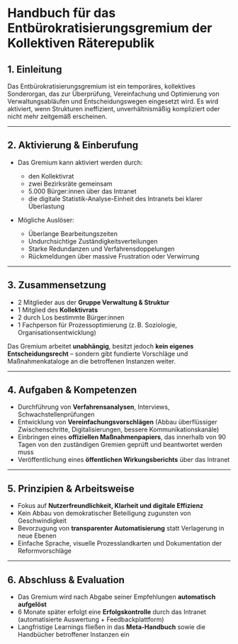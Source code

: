
# Handbuch für das Entbürokratisierungsgremium der Kollektiven Räterepublik

## 1. Einleitung

Das Entbürokratisierungsgremium ist ein temporäres, kollektives Sonderorgan, das zur Überprüfung, Vereinfachung und Optimierung von Verwaltungsabläufen und Entscheidungswegen eingesetzt wird. Es wird aktiviert, wenn Strukturen ineffizient, unverhältnismäßig kompliziert oder nicht mehr zeitgemäß erscheinen.

---

## 2. Aktivierung & Einberufung

- Das Gremium kann aktiviert werden durch:
  - den Kollektivrat
  - zwei Bezirksräte gemeinsam
  - 5.000 Bürger:innen über das Intranet
  - die digitale Statistik-Analyse-Einheit des Intranets bei klarer Überlastung

- Mögliche Auslöser:
  - Überlange Bearbeitungszeiten
  - Undurchsichtige Zuständigkeitsverteilungen
  - Starke Redundanzen und Verfahrensdoppelungen
  - Rückmeldungen über massive Frustration oder Verwirrung

---

## 3. Zusammensetzung

- 2 Mitglieder aus der **Gruppe Verwaltung & Struktur**
- 1 Mitglied des **Kollektivrats**
- 2 durch Los bestimmte Bürger:innen
- 1 Fachperson für Prozessoptimierung (z. B. Soziologie, Organisationsentwicklung)

Das Gremium arbeitet **unabhängig**, besitzt jedoch **kein eigenes Entscheidungsrecht** – sondern gibt fundierte Vorschläge und Maßnahmenkataloge an die betroffenen Instanzen weiter.

---

## 4. Aufgaben & Kompetenzen

- Durchführung von **Verfahrensanalysen**, Interviews, Schwachstellenprüfungen
- Entwicklung von **Vereinfachungsvorschlägen** (Abbau überflüssiger Zwischenschritte, Digitalisierungen, bessere Kommunikationskanäle)
- Einbringen eines **offiziellen Maßnahmenpapiers**, das innerhalb von 90 Tagen von den zuständigen Gremien geprüft und beantwortet werden muss
- Veröffentlichung eines **öffentlichen Wirkungsberichts** über das Intranet

---

## 5. Prinzipien & Arbeitsweise

- Fokus auf **Nutzerfreundlichkeit, Klarheit und digitale Effizienz**
- Kein Abbau von demokratischer Beteiligung zugunsten von Geschwindigkeit
- Bevorzugung von **transparenter Automatisierung** statt Verlagerung in neue Ebenen
- Einfache Sprache, visuelle Prozesslandkarten und Dokumentation der Reformvorschläge

---

## 6. Abschluss & Evaluation

- Das Gremium wird nach Abgabe seiner Empfehlungen **automatisch aufgelöst**
- 6 Monate später erfolgt eine **Erfolgskontrolle** durch das Intranet (automatisierte Auswertung + Feedbackplattform)
- Langfristige Learnings fließen in das **Meta-Handbuch** sowie die Handbücher betroffener Instanzen ein
